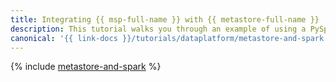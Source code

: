```yaml
---
title: Integrating {{ msp-full-name }} with {{ metastore-full-name }}
description: This tutorial walks you through an example of using a PySpark job to create a database and a table within it, and then loading the data from the created database into a {{ objstorage-full-name }} bucket. Database metadata is stored in a {{ metastore-name }} cluster connected to your {{ SPRK }} cluster.
canonical: '{{ link-docs }}/tutorials/dataplatform/metastore-and-spark'
---
```


{% include [metastore-and-spark](../../_tutorials/dataplatform/spark/metastore-and-spark.md) %}